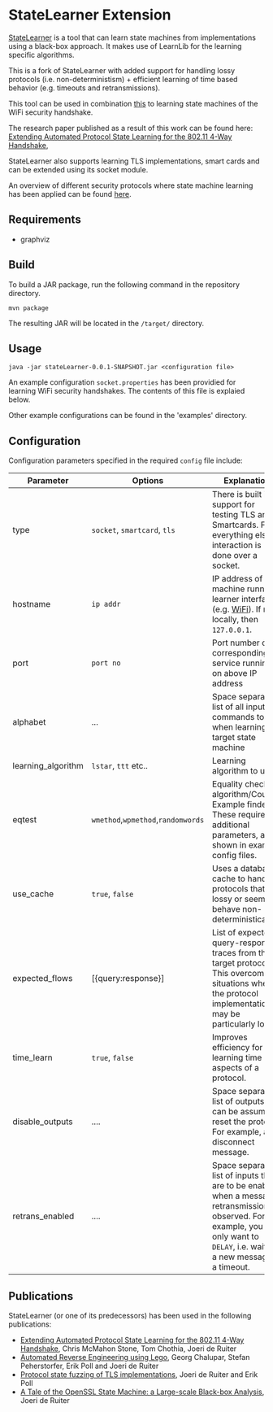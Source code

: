 # StateLearner Extension

[StateLearner](https://github.com/jderuiter/statelearner) is a tool that can learn state machines from implementations using a black-box approach. It makes use of LearnLib for the learning specific algorithms.

This is a fork of StateLearner with added support for handling lossy protocols (i.e. non-deterministism) + efficient learning of time based behavior (e.g. timeouts and retransmissions).

This tool can be used in combination [this](https://github.com/ChrisMcMStone/wifi-learner) to learning state machines of the WiFi security handshake. 

The research paper published as a result of this work can be found here: [Extending Automated Protocol State Learning for the 802.11 4-Way Handshake](http://www.cs.bham.ac.uk/~tpc/Papers/WPAlearning.pdf),

StateLearner also supports learning TLS implementations, smart cards and can be extended using its socket module. 

An overview of different security protocols where state machine learning has been applied can be found [here](http://www.cs.ru.nl/~joeri/StateMachineInference.html).

## Requirements

* graphviz

## Build

To build a JAR package, run the following command in the repository directory. 

`mvn package`

The resulting JAR will be located in the `/target/` directory. 

## Usage

`java -jar stateLearner-0.0.1-SNAPSHOT.jar <configuration file>`

An example configuration `socket.properties` has been providied for learning WiFi security handshakes. The contents of this file is explaied below. 

Other example configurations can be found in the 'examples' directory.

## Configuration

Configuration parameters specified in the required `config` file include:

| Parameter | Options | Explanation |
|-----------|---------|-------------
| type | `socket`, `smartcard`, `tls` | There is built in support for testing TLS and Smartcards. For everything else, interaction is done over a socket.|
| hostname | `ip addr` | IP address of machine running learner interface (e.g. [WiFi](https://github.com/ChrisMcMStone/wifi-learner)). If run locally, then `127.0.0.1`.|
| port | `port no` | Port number of corresponding service running on above IP address |
| alphabet | ... | Space separated list of all input commands to use when learning target state machine |
| learning_algorithm | `lstar`, `ttt` etc.. | Learning algorithm to use. |
| eqtest | `wmethod`,`wpmethod`,`randomwords` | Equality checking algorithm/Counter Example finder. These require additional parameters, as shown in example config files. |
| use_cache | `true`, `false` | Uses a database cache to handle protocols that are lossy or seem to behave non-deterministically |
| expected_flows | \[{query:response}\] | List of expected query-response traces from the target protocol. This overcomes situations where the protocol implementation may be particularly lossy. 
| time_learn | `true`, `false` | Improves efficiency for learning time aspects of a protocol. |
| disable_outputs | .... | Space separated list of outputs that can be assumed reset the protocol. For example, a disconnect message. |
| retrans_enabled | .... | Space separated list of inputs that are to be enabled when a message retransmission is observed. For example, you may only want to `DELAY`, i.e. wait for a new message or a timeout. |


## Publications

StateLearner (or one of its predecessors) has been used in the following publications:
* [Extending Automated Protocol State Learning for the 802.11 4-Way Handshake](http://www.cs.bham.ac.uk/~tpc/Papers/WPAlearning.pdf), Chris McMahon Stone, Tom Chothia, Joeri de Ruiter
* [Automated Reverse Engineering using Lego](https://www.usenix.org/conference/woot14/workshop-program/presentation/chalupar), Georg Chalupar, Stefan Peherstorfer, Erik Poll and Joeri de Ruiter
* [Protocol state fuzzing of TLS implementations](https://www.usenix.org/conference/usenixsecurity15/technical-sessions/presentation/de-ruiter), Joeri de Ruiter and Erik Poll
* [A Tale of the OpenSSL State Machine: a Large-scale Black-box Analysis](http://www.cs.ru.nl/~joeri/papers/nordsec16.pdf), Joeri de Ruiter
